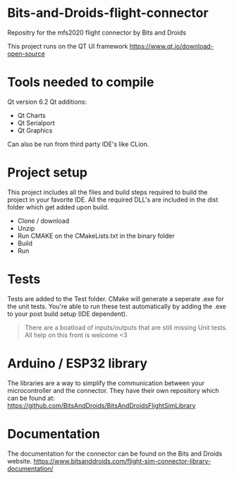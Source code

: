 # Bits-and-Droids-flight-connector
Repositry for the mfs2020 flight connector by Bits and Droids

This project runs on the QT UI framework https://www.qt.io/download-open-source

# Tools needed to compile
Qt version 6.2
Qt additions:
  - Qt Charts
  - Qt Serialport
  - Qt Graphics

Can also be run from third party IDE's like CLion.

# Project setup
This project includes all the files and build steps required to build the project in your favorite IDE.
All the required DLL's are included in the dist folder which get added upon build.

- Clone / download
- Unzip
- Run CMAKE on the CMakeLists.txt in the binary folder
- Build
- Run

# Tests
Tests are added to the Test folder. CMake will generate a seperate .exe for the unit tests. You're able to run these test automatically by adding the .exe to your post build setup (IDE dependent).

> There are a boatload of inputs/outputs that are still missing Unit tests. All help on this front is welcome <3


# Arduino / ESP32 library
The libraries are a way to simplify the communication between your microcontroller and the connector. They have their own repository which can be found at:
https://github.com/BitsAndDroids/BitsAndDroidsFlightSimLibrary

# Documentation
The documentation for the connector can be found on the Bits and Droids website.
https://www.bitsanddroids.com/flight-sim-connector-library-documentation/


